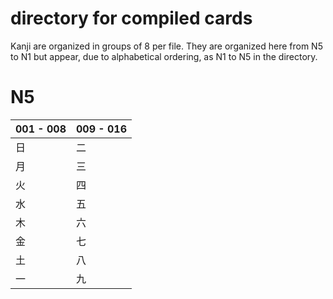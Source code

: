# directory for compiled cards
Kanji are organized in groups of 8 per file. They are organized here from N5 to N1 but appear, due to alphabetical ordering, as N1 to N5 in the directory.

# N5
| 001 - 008 | 009 - 016 |
| --- | --- |
| 日 | 二 |
| 月 | 三 |
| 火 | 四 |
| 水 | 五 |
| 木 | 六 |
| 金 | 七 |
| 土 | 八 |
| 一 | 九 |
